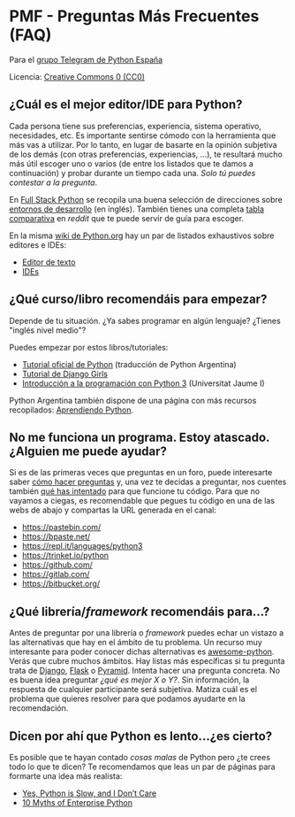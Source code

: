 # PMF - Preguntas Más Frecuentes (FAQ)

Para el [grupo Telegram de Python España](https://t.me/PythonEsp)

Licencia: [Creative Commons 0 (CC0)](LICENSE)

## ¿Cuál es el mejor editor/IDE para Python?

Cada persona tiene sus preferencias, experiencia, sistema operativo, necesidades, etc. Es importante sentirse cómodo con la herramienta que más vas a utilizar. Por lo tanto, en lugar de basarte en la opinión subjetiva de los demás (con otras preferencias, experiencias, ...), te resultará mucho más útil escoger uno o varios (de entre los listados que te damos a continuación) y probar durante un tiempo cada una. *Solo tú puedes contestar a la pregunta*.

En [Full Stack Python](https://www.fullstackpython.com/) se recopila una buena selección de direcciones sobre [entornos de desarrollo](https://www.fullstackpython.com/development-environments.html) (en inglés). También tienes una completa [tabla comparativa](https://www.reddit.com/r/learnpython/wiki/ide) en *reddit* que te puede servir de guía para escoger.

En la misma [wiki de Python.org](https://wiki.python.org/) hay un par de listados exhaustivos sobre editores e IDEs:

* [Editor de texto](https://wiki.python.org/moin/PythonEditors)
* [IDEs](https://wiki.python.org/moin/IntegratedDevelopmentEnvironments)

## ¿Qué curso/libro recomendáis para empezar?

Depende de tu situación. ¿Ya sabes programar en algún lenguaje? ¿Tienes "inglés nivel medio"?

Puedes empezar por estos libros/tutoriales:

* [Tutorial oficial de Python](http://docs.python.org.ar/tutorial/3/) (traducción de Python Argentina)
* [Tutorial de Django Girls](https://tutorial.djangogirls.org/es/)
* [Introducción a la programación con Python 3](http://dx.doi.org/10.6035/Sapientia93) (Universitat Jaume I)

Python Argentina también dispone de una página con más recursos recopilados: [Aprendiendo Python](http://www.python.org.ar/aprendiendo-python/).

## No me funciona un programa. Estoy atascado. ¿Alguien me puede ayudar?

Si es de las primeras veces que preguntas en un foro, puede interesarte saber [cómo hacer preguntas](http://www.sindominio.net/ayuda/preguntas-inteligentes.html) y, una vez te decidas a preguntar, nos cuentes también [qué has intentado](https://medium.com/@unrob/que-has-intentado-12b31d36bc89) para que funcione tu código. Para que no vayamos a ciegas, es recomendable que pegues tu código en una de las webs de abajo y compartas la URL generada en el canal:

   * https://pastebin.com/
   * https://bpaste.net/
   * https://repl.it/languages/python3
   * https://trinket.io/python
   * https://github.com/
   * https://gitlab.com/
   * https://bitbucket.org/

## ¿Qué librería/*framework* recomendáis para...?

  Antes de preguntar por una librería o *framework* puedes echar un vistazo a las alternativas que hay en el ámbito de tu problema. Un recurso muy interesante para poder conocer dichas alternativas es [awesome-python](https://github.com/vinta/awesome-python). Verás que cubre muchos ámbitos. Hay listas más específicas si tu pregunta trata de [Django](https://gitlab.com/rosarior/awesome-django), [Flask](https://github.com/humiaozuzu/awesome-flask) o [Pyramid](https://github.com/uralbash/awesome-pyramid).
  Intenta hacer una pregunta concreta. No es buena idea preguntar *¿qué es mejor X o Y?*. Sin información, la respuesta de cualquier participante será subjetiva. Matiza cuál es el problema que quieres resolver para que podamos ayudarte en la recomendación.

## Dicen por ahí que Python es lento...¿es cierto?

  Es posible que te hayan contado *cosas malas* de Python pero ¿te crees todo lo que te dicen? Te recomendamos que leas un par de páginas para formarte una idea más realista:
  
  * [Yes, Python is Slow, and I Don’t Care](https://hackernoon.com/yes-python-is-slow-and-i-dont-care-13763980b5a1)
  * [10 Myths of Enterprise Python](https://www.paypal-engineering.com/2014/12/10/10-myths-of-enterprise-python/)
